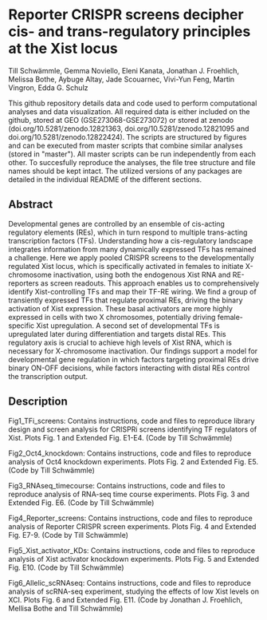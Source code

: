 # Reporter CRISPR screens decipher cis- and trans-regulatory principles at the Xist locus
Till Schwämmle, Gemma Noviello, Eleni Kanata, Jonathan J. Froehlich, Melissa Bothe, Aybuge Altay, Jade Scouarnec, Vivi-Yun Feng, Martin Vingron, Edda G. Schulz

This github repository details data and code used to perform computational analyses and data visualization. All required data is either included on the github, stored at GEO (GSE273068-GSE273072) or stored at zenodo (doi.org/10.5281/zenodo.12821363, doi.org/10.5281/zenodo.12821095 and doi.org/10.5281/zenodo.12822424). 
The scripts are structured by figures and can be executed from master scripts that combine similar analyses (stored in "master"). All master scripts can be run independently from each other. To succesfully reproduce the analyses, the file tree structure and file names should be kept intact. The utilized versions of any packages are detailed in the individual README of the different sections. 


## Abstract
Developmental genes are controlled by an ensemble of cis-acting regulatory elements (REs), which in turn respond to multiple trans-acting transcription factors (TFs). Understanding how a cis-regulatory landscape integrates information from many dynamically expressed TFs has remained a challenge. Here we apply pooled CRISPR screens to the developmentally regulated Xist locus, which is specifically activated in females to initiate X-chromosome inactivation, using both the endogenous Xist RNA and RE-reporters as screen readouts. This approach enables us to comprehensively identify Xist-controlling TFs and map their TF-RE wiring. We find a group of transiently expressed TFs that regulate proximal REs, driving the binary activation of Xist expression. These basal activators are more highly expressed in cells with two X chromosomes, potentially driving female-specific Xist upregulation. A second set of developmental TFs is upregulated later during differentiation and targets distal REs. This regulatory axis is crucial to achieve high levels of Xist RNA, which is necessary for X-chromosome inactivation. Our findings support a model for developmental gene regulation in which factors targeting proximal REs drive binary ON-OFF decisions, while factors interacting with distal REs control the transcription output.

## Description
Fig1_TFi_screens: Contains instructions, code and files to reproduce library design and screen analysis for CRISPRi screens identifying TF regulators of Xist. Plots Fig. 1 and Extended Fig. E1-E4. (Code by Till Schwämmle)

Fig2_Oct4_knockdown: Contains instructions, code and files to reproduce analysis of Oct4 knockdown experiments. Plots Fig. 2 and Extended Fig. E5. (Code by Till Schwämmle)

Fig3_RNAseq_timecourse: Contains instructions, code and files to reproduce analysis of RNA-seq time course experiments. Plots Fig. 3 and Extended Fig. E6. (Code by Till Schwämmle)

Fig4_Reporter_screens: Contains instructions, code and files to reproduce analysis of Reporter CRISPR screen experiments. Plots Fig. 4 and Extended Fig. E7-9. (Code by Till Schwämmle)

Fig5_Xist_activator_KDs: Contains instructions, code and files to reproduce analysis of Xist activator knockdown experiments. Plots Fig. 5 and Extended Fig. E10. (Code by Till Schwämmle)

Fig6_Allelic_scRNAseq: Contains instructions, code and files to reproduce analysis of scRNA-seq experiment, studying the effects of low Xist levels on XCI. Plots Fig. 6 and Extended Fig. E11. (Code by Jonathan J. Froehlich, Mellisa Bothe and Till Schwämmle)
